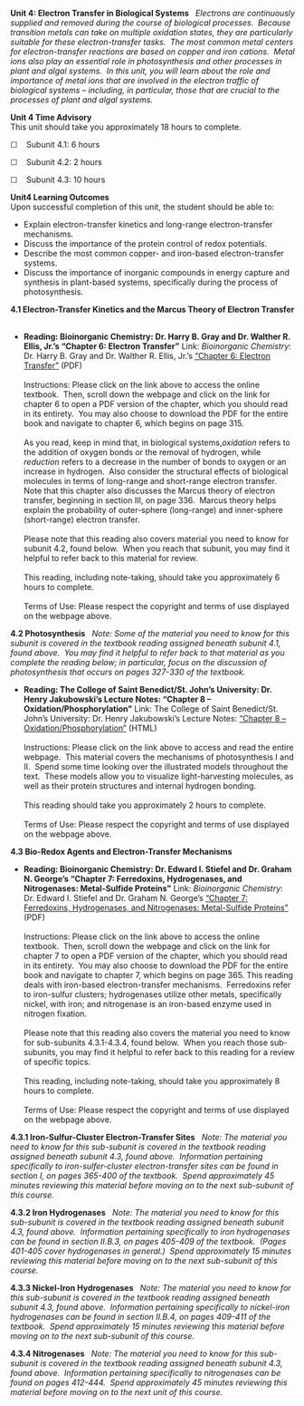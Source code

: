 **Unit 4: Electron Transfer in Biological Systems** <span
id="4"></span> 
*Electrons are continuously supplied and removed during the course of
biological processes.  Because transition metals can take on multiple
oxidation states, they are particularly suitable for these
electron-transfer tasks.  The most common metal centers for
electron-transfer reactions are based on copper and iron cations.  Metal
ions also play an essential role in photosynthesis and other processes
in plant and algal systems.  In this unit, you will learn about the role
and importance of metal ions that are involved in the electron traffic
of biological systems – including, in particular, those that are crucial
to the processes of plant and algal systems.*

**Unit 4 Time Advisory**  
This unit should take you approximately 18 hours to complete.  
  
 ☐    Subunit 4.1: 6 hours     
  
 ☐    Subunit 4.2: 2 hours     
  
 ☐    Subunit 4.3: 10 hours

**Unit4 Learning Outcomes**  
Upon successful completion of this unit, the student should be able to:
-   Explain electron-transfer kinetics and long-range electron-transfer
    mechanisms.
-   Discuss the importance of the protein control of redox potentials.
-   Describe the most common copper- and iron-based electron-transfer
    systems.
-   Discuss the importance of inorganic compounds in energy capture and
    synthesis in plant-based systems, specifically during the process of
    photosynthesis.

**4.1 Electron-Transfer Kinetics and the Marcus Theory of Electron
Transfer** <span id="4.1"></span> 
-   **Reading: Bioinorganic Chemistry: Dr. Harry B. Gray and Dr. Walther
    R. Ellis, Jr.’s “Chapter 6: Electron Transfer”**
    Link: *Bioinorganic Chemistry*: Dr. Harry B. Gray and Dr. Walther R.
    Ellis, Jr.’s [“Chapter 6: Electron
    Transfer”](http://resolver.caltech.edu/CaltechBOOK:1994.002) (PDF)  
        
     Instructions: Please click on the link above to access the online
    textbook.  Then, scroll down the webpage and click on the link for
    chapter 6 to open a PDF version of the chapter, which you should
    read in its entirety.  You may also choose to download the PDF for
    the entire book and navigate to chapter 6, which begins on page
    315.  
        
     As you read, keep in mind that, in biological systems,*oxidation*
    refers to the addition of oxygen bonds or the removal of hydrogen,
    while *reduction* refers to a decrease in the number of bonds to
    oxygen or an increase in hydrogen.  Also consider the structural
    effects of biological molecules in terms of long-range and
    short-range electron transfer.  Note that this chapter also
    discusses the Marcus theory of electron transfer, beginning in
    section III, on page 336.  Marcus theory helps explain the
    probability of outer-sphere (long-range) and inner-sphere
    (short-range) electron transfer.  
        
     Please note that this reading also covers material you need to know
    for subunit 4.2, found below.  When you reach that subunit, you may
    find it helpful to refer back to this material for review.  
        
     This reading, including note-taking, should take you approximately
    6 hours to complete.  
        
     Terms of Use: Please respect the copyright and terms of use
    displayed on the webpage above.

**4.2 Photosynthesis** <span id="4.2"></span> 
*Note: Some of the material you need to know for this subunit is covered
in the textbook reading assigned beneath subunit 4.1, found above.  You
may find it helpful to refer back to that material as you complete the
reading below; in particular, focus on the discussion of photosynthesis
that occurs on pages 327-330 of the textbook.*

-   **Reading: The College of Saint Benedict/St. John’s University: Dr.
    Henry Jakubowski’s Lecture Notes: “Chapter 8 –
    Oxidation/Phosphorylation”**
    Link: The College of Saint Benedict/St. John’s University: Dr. Henry
    Jakubowski’s Lecture Notes: [“Chapter 8 –
    Oxidation/Phosphorylation”](http://employees.csbsju.edu/hjakubowski/classes/ch331/oxphos/olphotsynthesis.html)
    (HTML)  
        
     Instructions: Please click on the link above to access and read the
    entire webpage.  This material covers the mechanisms of
    photosynthesis I and II.  Spend some time looking over the
    illustrated models throughout the text.  These models allow you to
    visualize light-harvesting molecules, as well as their protein
    structures and internal hydrogen bonding.  
        
     This reading should take you approximately 2 hours to complete.  
        
     Terms of Use: Please respect the copyright and terms of use
    displayed on the webpage above.

**4.3 Bio-Redox Agents and Electron-Transfer Mechanisms** <span
id="4.3"></span> 
-   **Reading: Bioinorganic Chemistry: Dr. Edward I. Stiefel and Dr.
    Graham N. George’s “Chapter 7: Ferredoxins, Hydrogenases, and
    Nitrogenases: Metal-Sulfide Proteins”**
    Link: *Bioinorganic Chemistry*: Dr. Edward I. Stiefel and Dr. Graham
    N. George’s [“Chapter 7: Ferredoxins, Hydrogenases, and
    Nitrogenases: Metal-Sulfide
    Proteins”](http://resolver.caltech.edu/CaltechBOOK:1994.002) (PDF)  
        
     Instructions: Please click on the link above to access the online
    textbook.  Then, scroll down the webpage and click on the link for
    chapter 7 to open a PDF version of the chapter, which you should
    read in its entirety.  You may also choose to download the PDF for
    the entire book and navigate to chapter 7, which begins on page
    365. This reading deals with iron-based electron-transfer
    mechanisms.  Ferredoxins refer to iron-sulfur clusters; hydrogenases
    utilize other metals, specifically nickel, with iron; and
    nitrogenase is an iron-based enzyme used in nitrogen fixation.   
        
     Please note that this reading also covers the material you need to
    know for sub-subunits 4.3.1-4.3.4, found below.  When you reach
    those sub-subunits, you may find it helpful to refer back to this
    reading for a review of specific topics.  
        
     This reading, including note-taking, should take you approximately
    8 hours to complete.  
        
     Terms of Use: Please respect the copyright and terms of use
    displayed on the webpage above.

**4.3.1 Iron-Sulfur-Cluster Electron-Transfer Sites** <span
id="4.3.1"></span> 
*Note: The material you need to know for this sub-subunit is covered in
the textbook reading assigned beneath subunit 4.3, found above. 
Information pertaining specifically to iron-sulfer-cluster
electron-transfer sites can be found in section I, on pages 365-400 of
the textbook.  Spend approximately 45 minutes reviewing this material
before moving on to the next sub-subunit of this course.*

**4.3.2 Iron Hydrogenases** <span id="4.3.2"></span> 
*Note: The material you need to know for this sub-subunit is covered in
the textbook reading assigned beneath subunit 4.3, found above. 
Information pertaining specifically to iron hydrogenases can be found in
section II.B.3, on pages 405-409 of the textbook.  (Pages 401-405 cover
hydrogenases in general.)  Spend approximately 15 minutes reviewing this
material before moving on to the next sub-subunit of this course.*

**4.3.3 Nickel-Iron Hydrogenases** <span id="4.3.3"></span> 
*Note: The material you need to know for this sub-subunit is covered in
the textbook reading assigned beneath subunit 4.3, found above. 
Information pertaining specifically to nickel-iron hydrogenases can be
found in section II.B.4, on pages 409-411 of the textbook.  Spend
approximately 15 minutes reviewing this material before moving on to the
next sub-subunit of this course.*

**4.3.4 Nitrogenases** <span id="4.3.4"></span> 
*Note: The material you need to know for this sub-subunit is covered in
the textbook reading assigned beneath subunit 4.3, found above. 
Information pertaining specifically to nitrogenases can be found on
pages 412-444.  Spend approximately 45 minutes reviewing this material
before moving on to the next unit of this course.*



